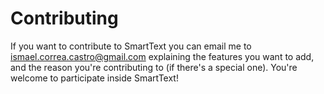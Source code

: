 # Contributing
If you want to contribute to SmartText you can email me to ismael.correa.castro@gmail.com explaining the features you want to add, and the reason you're contributing to (if there's a special one). You're welcome to participate inside SmartText!
